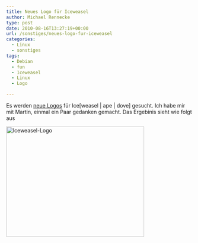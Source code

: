 ```yaml
---
title: Neues Logo für Iceweasel
author: Michael Rennecke
type: post
date: 2010-08-16T13:27:19+00:00
url: /sonstiges/neues-logo-fur-iceweasel
categories:
  - Linux
  - sonstiges
tags:
  - Debian
  - fun
  - Iceweasel
  - Linux
  - Logo

---
```

Es werden [neue Logos][1] f&uuml;r Ice[weasel | ape | dove] gesucht. Ich habe mir mit Martin, einmal ein Paar gedanken gemacht. Das Ergebinis sieht wie folgt aus 

<a href="http://0rpheus.net/uploads/2010/08/Iceweasel.png" rel="lightbox[3392]"><img src="http://0rpheus.net/uploads/2010/08/Iceweasel.png" alt="Iceweasel-Logo" title="Iceweasel" width="372" height="297" class="aligncenter size-full wp-image-3422" srcset="http://0rpheus.net/uploads/2010/08/Iceweasel.png 372w, http://0rpheus.net/uploads/2010/08/Iceweasel-300x239.png 300w" sizes="(max-width: 372px) 100vw, 372px" /></a>

 [1]: http://mozilla.debian.net/en-US/logos/